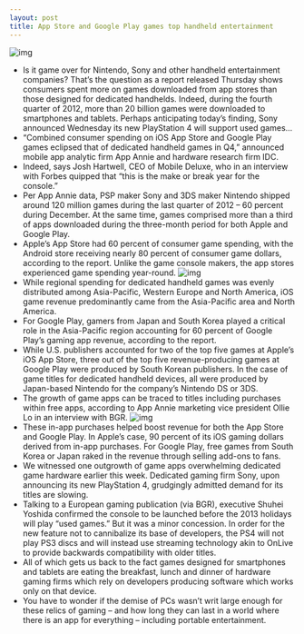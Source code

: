 ```yaml
---
layout: post
title: App Store and Google Play games top handheld entertainment
---
```

![img](http://media.idownloadblog.com/wp-content/uploads/2013/02/game_spending_chart.png)
* Is it game over for Nintendo, Sony and other handheld entertainment companies? That’s the question as a report released Thursday shows consumers spent more on games downloaded from app stores than those designed for dedicated handhelds. Indeed, during the fourth quarter of 2012, more than 20 billion games were downloaded to smartphones and tablets. Perhaps anticipating today’s finding, Sony announced Wednesday its new PlayStation 4 will support used games…
* “Combined consumer spending on iOS App Store and Google Play games eclipsed that of dedicated handheld games in Q4,” announced mobile app analytic firm App Annie and hardware research firm IDC.
* Indeed, says Josh Hartwell, CEO of Mobile Deluxe, who in an interview with Forbes quipped that “this is the make or break year for the console.”
* Per App Annie data, PSP maker Sony and 3DS maker Nintendo shipped around 120 million games during the last quarter of 2012 – 60 percent during December. At the same time, games comprised more than a third of apps downloaded during the three-month period for both Apple and Google Play.
* Apple’s App Store had 60 percent of consumer game spending, with the Android store receiving nearly 80 percent of consumer game dollars, according to the report. Unlike the game console makers, the app stores experienced game spending year-round.
![img](http://media.idownloadblog.com/wp-content/uploads/2013/02/game-app-share.png)
* While regional spending for dedicated handheld games was evenly distributed among Asia-Pacific, Western Europe and North America, iOS game revenue predominantly came from the Asia-Pacific area and North America.
* For Google Play, gamers from Japan and South Korea played a critical role in the Asia-Pacific region accounting for 60 percent of Google Play’s gaming app revenue, according to the report.
* While U.S. publishers accounted for two of the top five games at Apple’s iOS App Store, three out of the top five revenue-producing games at Google Play were produced by South Korean publishers. In the case of game titles for dedicated handheld devices, all were produced by Japan-based Nintendo for the company’s Nintendo DS or 3DS.
* The growth of game apps can be traced to titles including purchases within free apps, according to App Annie marketing vice president Ollie Lo in an interview with BGR.
![img](http://media.idownloadblog.com/wp-content/uploads/2013/02/game-app-regions.png)
* These in-app purchases helped boost revenue for both the App Store and Google Play. In Apple’s case, 90 percent of its iOS gaming dollars derived from in-app purchases. For Google Play, free games from South Korea or Japan raked in the revenue through selling add-ons to fans.
* We witnessed one outgrowth of game apps overwhelming dedicated game hardware earlier this week. Dedicated gaming firm Sony, upon announcing its new PlayStation 4, grudgingly admitted demand for its titles are slowing.
* Talking to a European gaming publication (via BGR), executive Shuhei Yoshida confirmed the console to be launched before the 2013 holidays will play “used games.” But it was a minor concession. In order for the new feature not to cannibalize its base of developers, the PS4 will not play PS3 discs and will instead use streaming technology akin to OnLive to provide backwards compatibility with older titles.
* All of which gets us back to the fact games designed for smartphones and tablets are eating the breakfast, lunch and dinner of hardware gaming firms which rely on developers producing software which works only on that device.
* You have to wonder if the demise of PCs wasn’t writ large enough for these relics of gaming – and how long they can last in a world where there is an app for everything – including portable entertainment.

